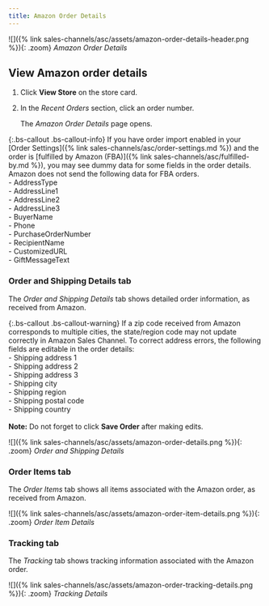 ```yaml
---
title: Amazon Order Details
---
```


![]({% link sales-channels/asc/assets/amazon-order-details-header.png %}){: .zoom}
_Amazon Order Details_

## View Amazon order details

1. Click **View Store** on the store card.

1. In the _Recent Orders_ section, click an order number.

    The _Amazon Order Details_ page opens.

{:.bs-callout .bs-callout-info}
If you have order import enabled in your [Order Settings]({% link sales-channels/asc/order-settings.md %}) and the order is [fulfilled by Amazon (FBA)]({% link sales-channels/asc/fulfilled-by.md %}), you may see dummy data for some fields in the order details. Amazon does not send the following data for FBA orders.<br/>- AddressType<br/>- AddressLine1<br/>- AddressLine2<br/>- AddressLine3<br/>- BuyerName<br/>- Phone<br/>- PurchaseOrderNumber<br/>- RecipientName<br/>- CustomizedURL<br/>- GiftMessageText

### Order and Shipping Details tab

The _Order and Shipping Details_ tab shows detailed order information, as received from Amazon.

{:.bs-callout .bs-callout-warning}
If a zip code received from Amazon corresponds to multiple cities, the state/region code may not update correctly in Amazon Sales Channel. To correct address errors, the following fields are editable in the order details:<br/>- Shipping address 1<br/>- Shipping address 2<br/>- Shipping address 3<br/>- Shipping city<br/>- Shipping region<br/>- Shipping postal code<br/>- Shipping country<br/><br/>**Note:** Do not forget to click **Save Order** after making edits.

![]({% link sales-channels/asc/assets/amazon-order-details.png %}){: .zoom}
_Order and Shipping Details_

### Order Items tab

The _Order Items_ tab shows all items associated with the Amazon order, as received from Amazon.

![]({% link sales-channels/asc/assets/amazon-order-item-details.png %}){: .zoom}
_Order Item Details_

### Tracking tab

The _Tracking_ tab shows tracking information associated with the Amazon order.

![]({% link sales-channels/asc/assets/amazon-order-tracking-details.png %}){: .zoom}
_Tracking Details_
